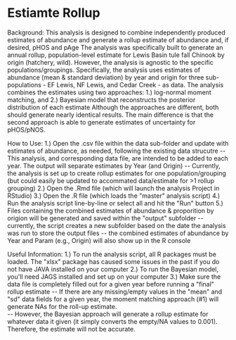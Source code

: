 # Estiamte Rollup
Background:
This analysis is designed to combine independently produced estimates of abundance and generate a rollup estimate of abundance and, if desired, pHOS and pAge
The analysis was specifically built to generate an annual rollup, population-level estimate for Lewis Basin tule fall Chinook by origin (hatchery, wild).  However, the analysis is agnostic to the specific populations/groupings.
Specifically, the analysis uses estimates of abundance (mean & standard deviation) by year and origin for three sub-populations - EF Lewis, NF Lewis, and Cedar Creek - as data.
The analysis combines the estimates using two approaches: 1.) log-normal moment matching, and 2.) Bayesian model that reconstructs the posterior distribution of each estimate
Although the approaches are different, both should generate nearly identical results. The main difference is that the second approach is able to generate estimates of uncertainty for pHOS/pNOS.

How to Use:
1.) Open the .csv file within the data sub-folder and update with estimates of abundance, as needed, following the existing data strucutre
    -- This analysis, and corresponding data file, are intended to be added to each year.  The output will separate estimates by Year (and Origin)
    -- Currently, the analysis is set up to create rollup estimates for one population/grouping (but could easily be updated to accommated data/estimate for >1 rollup grouping)
2.) Open the .Rmd file (which will launch the analysis Project in RStudio)
3.) Open the .R file (which loads the "master" analysis script)
4.) Run the analysis script line-by-line or select all and hit the "Run" button
5.) Files containing the combined estimates of abundance & proporition by origion will be generated and saved within the "output" subfolder 
    -- currently, the script creates a new subfolder based on the date the analysis was run to store the output files
    -- the combined estimates of abundance by Year and Param (e.g., Origin) will also show up in the R console 

Useful Information:
1.) To run the analysis script, all R packages must be loaded. The "xlsx" package has caused some issues in the past if you do not have JAVA installed on your computer
2.) To run the Bayesian model, you'll need JAGS installed and set up on your computer
3.) Make sure the data file is completely filled out for a given year before running a "final" rollup estimate
	--  If there are any missing/empty values in the "mean" and "sd" data fields for a given year, the moment matching approach (#1) will generate NAs for the roll-up estimate.  
   	-- However, the Bayesian approach will generate a rollup estimate for whatever data it given (it simply converts the empty/NA values to 0.001). Therefore, the estimate will not be accurate.
